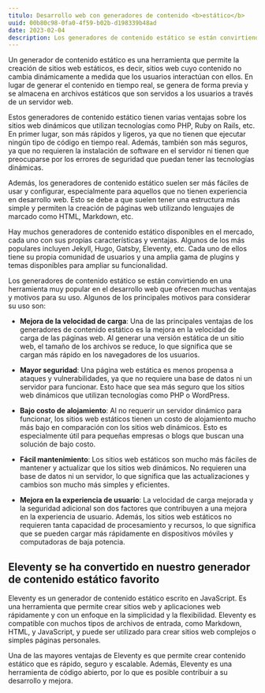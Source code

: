 ```yaml
---
titulo: Desarrollo web con generadores de contenido <b>estático</b>
uuid: 00b80c98-0fa0-4f59-b02b-d198339b48ad
date: 2023-02-04
description: Los generadores de contenido estático se están convirtiendo en una herramienta muy popular en el desarrollo web que ofrecen muchas ventajas y motivos para su uso
---
```


Un generador de contenido estático es una herramienta que permite la creación de sitios web estáticos, es decir, sitios web cuyo contenido no cambia dinámicamente a medida que los usuarios interactúan con ellos. En lugar de generar el contenido en tiempo real, se genera de forma previa y se almacena en archivos estáticos que son servidos a los usuarios a través de un servidor web.

Estos generadores de contenido estático tienen varias ventajas sobre los sitios web dinámicos que utilizan tecnologías como PHP, Ruby on Rails, etc. En primer lugar, son más rápidos y ligeros, ya que no tienen que ejecutar ningún tipo de código en tiempo real. Además, también son más seguros, ya que no requieren la instalación de software en el servidor ni tienen que preocuparse por los errores de seguridad que puedan tener las tecnologías dinámicas.

Además, los generadores de contenido estático suelen ser más fáciles de usar y configurar, especialmente para aquellos que no tienen experiencia en desarrollo web. Esto se debe a que suelen tener una estructura más simple y permiten la creación de páginas web utilizando lenguajes de marcado como HTML, Markdown, etc.

Hay muchos generadores de contenido estático disponibles en el mercado, cada uno con sus propias características y ventajas. Algunos de los más populares incluyen Jekyll, Hugo, Gatsby, Eleventy, etc. Cada uno de ellos tiene su propia comunidad de usuarios y una amplia gama de plugins y temas disponibles para ampliar su funcionalidad.

Los generadores de contenido estático se están convirtiendo en una herramienta muy popular en el desarrollo web que ofrecen muchas ventajas y motivos para su uso. Algunos de los principales motivos para considerar su uso son:

- **Mejora de la velocidad de carga**: Una de las principales ventajas de los generadores de contenido estático es la mejora en la velocidad de carga de las páginas web. Al generar una versión estática de un sitio web, el tamaño de los archivos se reduce, lo que significa que se cargan más rápido en los navegadores de los usuarios.

- **Mayor seguridad**: Una página web estática es menos propensa a ataques y vulnerabilidades, ya que no requiere una base de datos ni un servidor para funcionar. Esto hace que sea más seguro que los sitios web dinámicos que utilizan tecnologías como PHP o WordPress.

- **Bajo costo de alojamiento**: Al no requerir un servidor dinámico para funcionar, los sitios web estáticos tienen un costo de alojamiento mucho más bajo en comparación con los sitios web dinámicos. Esto es especialmente útil para pequeñas empresas o blogs que buscan una solución de bajo costo.

- **Fácil mantenimiento**: Los sitios web estáticos son mucho más fáciles de mantener y actualizar que los sitios web dinámicos. No requieren una base de datos ni un servidor, lo que significa que las actualizaciones y cambios son mucho más simples y eficientes.

- **Mejora en la experiencia de usuario**: La velocidad de carga mejorada y la seguridad adicional son dos factores que contribuyen a una mejora en la experiencia de usuario. Además, los sitios web estáticos no requieren tanta capacidad de procesamiento y recursos, lo que significa que se pueden cargar más rápidamente en dispositivos móviles y computadoras de baja potencia.

## Eleventy se ha convertido en nuestro generador de contenido estático favorito

Eleventy es un generador de contenido estático escrito en JavaScript. Es una herramienta que permite crear sitios web y aplicaciones web rápidamente y con un enfoque en la simplicidad y la flexibilidad. Eleventy es compatible con muchos tipos de archivos de entrada, como Markdown, HTML, y JavaScript, y puede ser utilizado para crear sitios web complejos o simples páginas personales.

Una de las mayores ventajas de Eleventy es que permite crear contenido estático que es rápido, seguro y escalable. Además, Eleventy es una herramienta de código abierto, por lo que es posible contribuir a su desarrollo y mejora.
